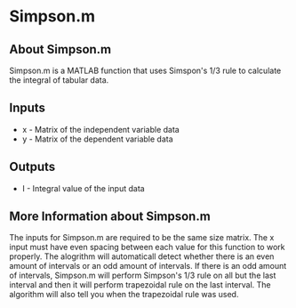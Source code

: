 # Simpson.m
## About Simpson.m
Simpson.m is a MATLAB function that uses Simspon's 1/3 rule to calculate the integral of tabular data.
## Inputs
* x - Matrix of the independent variable data
* y - Matrix of the dependent variable data
## Outputs
* I - Integral value of the input data
## More Information about Simpson.m
The inputs for Simpson.m are required to be the same size matrix. The x input must have even spacing between each value for this function to work properly. The alogrithm will automaticall detect whether there is an even amount of intervals or an odd amount of intervals. If there is an odd amount of intervals, Simpson.m will perform Simpson's 1/3 rule on all but the last interval and then it will perform trapezoidal rule on the last interval. The algorithm will also tell you when the trapezoidal rule was used. 
